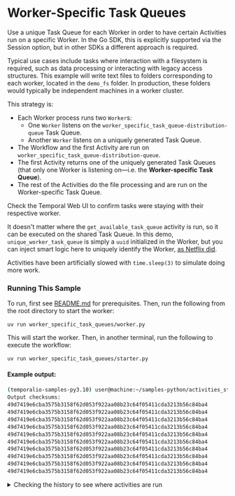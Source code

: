 # Worker-Specific Task Queues

Use a unique Task Queue for each Worker in order to have certain Activities run on a specific Worker. In the Go SDK, this is explicitly supported via the Session option, but in other SDKs a different approach is required.

Typical use cases include tasks where interaction with a filesystem is required, such as data processing or interacting with legacy access structures. This example will write text files to folders corresponding to each worker, located in the `demo_fs` folder. In production, these folders would typically be independent machines in a worker cluster.

This strategy is:

- Each Worker process runs two `Worker`s:
  - One `Worker` listens on the `worker_specific_task_queue-distribution-queue` Task Queue.
  - Another `Worker` listens on a uniquely generated Task Queue.
- The Workflow and the first Activity are run on `worker_specific_task_queue-distribution-queue`.
- The first Activity returns one of the uniquely generated Task Queues (that only one Worker is listening on—i.e. the **Worker-specific Task Queue**).
- The rest of the Activities do the file processing and are run on the Worker-specific Task Queue.

Check the Temporal Web UI to confirm tasks were staying with their respective worker.

It doesn't matter where the `get_available_task_queue` activity is run, so it can be executed on the shared Task Queue. In this demo, `unique_worker_task_queue` is simply a `uuid` initialized in the Worker, but you can inject smart logic here to uniquely identify the Worker, [as Netflix did](https://community.temporal.io/t/using-dynamic-task-queues-for-traffic-routing/3045).

Activities have been artificially slowed with `time.sleep(3)` to simulate doing more work.

### Running This Sample

To run, first see [README.md](../README.md) for prerequisites. Then, run the following from the root directory to start the
worker:

    uv run worker_specific_task_queues/worker.py

This will start the worker. Then, in another terminal, run the following to execute the workflow:

    uv run worker_specific_task_queues/starter.py

#### Example output:

```bash
(temporalio-samples-py3.10) user@machine:~/samples-python/activities_sticky_queues$ uv run starter.py
Output checksums:
49d7419e6cba3575b3158f62d053f922aa08b23c64f05411cda3213b56c84ba4
49d7419e6cba3575b3158f62d053f922aa08b23c64f05411cda3213b56c84ba4
49d7419e6cba3575b3158f62d053f922aa08b23c64f05411cda3213b56c84ba4
49d7419e6cba3575b3158f62d053f922aa08b23c64f05411cda3213b56c84ba4
49d7419e6cba3575b3158f62d053f922aa08b23c64f05411cda3213b56c84ba4
49d7419e6cba3575b3158f62d053f922aa08b23c64f05411cda3213b56c84ba4
49d7419e6cba3575b3158f62d053f922aa08b23c64f05411cda3213b56c84ba4
49d7419e6cba3575b3158f62d053f922aa08b23c64f05411cda3213b56c84ba4
49d7419e6cba3575b3158f62d053f922aa08b23c64f05411cda3213b56c84ba4
49d7419e6cba3575b3158f62d053f922aa08b23c64f05411cda3213b56c84ba4
```

<details>
<summary>Checking the history to see where activities are run</summary>
All activities for the one workflow are running against the same task queue, which corresponds to unique workers:

![image](./static/all-activitites-on-same-task-queue.png)

</details>
